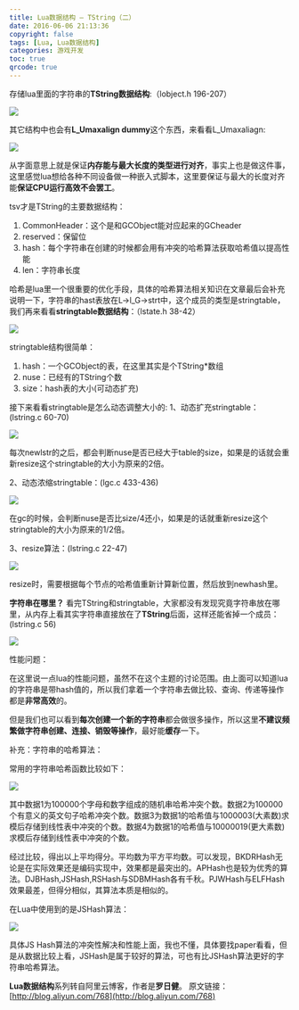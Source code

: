 ```yaml
---
title: Lua数据结构 — TString（二）
date: 2016-06-06 21:13:36
copyright: false
tags: [Lua, Lua数据结构]
categories: 游戏开发
toc: true
qrcode: true
---
```


存储lua里面的字符串的**TString数据结构**:（lobject.h 196-207）

![](/images/luaTstring/lua-tstring-01.png)


<!--more-->

其它结构中也会有**L_Umaxalign dummy**这个东西，来看看L_Umaxaliagn:

![](/images/luaTstring/lua-tstring-02.png)

从字面意思上就是保证**内存能与最大长度的类型进行对齐**，事实上也是做这件事，这里感觉lua想给各种不同设备做一种嵌入式脚本，这里要保证与最大的长度对齐能**保证CPU运行高效不会罢工**。

tsv才是TString的主要数据结构：

1. CommonHeader：这个是和GCObject能对应起来的GCheader
2. reserved：保留位
3. hash：每个字符串在创建的时候都会用有冲突的哈希算法获取哈希值以提高性能
4. len：字符串长度

哈希是lua里一个很重要的优化手段，具体的哈希算法相关知识在文章最后会补充说明一下，字符串的hast表放在L->l_G->strt中，这个成员的类型是stringtable，我们再来看看**stringtable数据结构**：（lstate.h 38-42）

![](/images/luaTstring/lua-tstring-03.png)

stringtable结构很简单：

1. hash：一个GCObject的表，在这里其实是个TString*数组
2. nuse：已经有的TString个数
3. size：hash表的大小(可动态扩充)

接下来看看stringtable是怎么动态调整大小的:
1、动态扩充stringtable：(lstring.c 60-70)

![](/images/luaTstring/lua-tstring-04.png)

每次newlstr的之后，都会判断nuse是否已经大于table的size，如果是的话就会重新resize这个stringtable的大小为原来的2倍。

2、动态浓缩stringtable：(lgc.c 433-436)

![](/images/luaTstring/lua-tstring-05.png)

在gc的时候，会判断nuse是否比size/4还小，如果是的话就重新resize这个stringtable的大小为原来的1/2倍。

3、resize算法：(lstring.c 22-47)

![](/images/luaTstring/lua-tstring-06.png)

resize时，需要根据每个节点的哈希值重新计算新位置，然后放到newhash里。

**字符串在哪里？** 看完TString和stringtable，大家都没有发现究竟字符串放在哪里，从内存上看其实字符串直接放在了**TString**后面，这样还能省掉一个成员：(lstring.c 56)

![](/images/luaTstring/lua-tstring-07.png)

性能问题：

在这里说一点lua的性能问题，虽然不在这个主题的讨论范围。由上面可以知道lua的字符串是带hash值的，所以我们拿着一个字符串去做比较、查询、传递等操作都是**非常高效**的。

但是我们也可以看到**每次创建一个新的字符串**都会做很多操作，所以这里**不建议频繁做字符串创建、连接、销毁等操作**，最好能**缓存**一下。

补充：字符串的哈希算法：

常用的字符串哈希函数比较如下：

![](/images/luaTstring/lua-tstring-08.png)

其中数据1为100000个字母和数字组成的随机串哈希冲突个数。数据2为100000个有意义的英文句子哈希冲突个数。数据3为数据1的哈希值与1000003(大素数)求模后存储到线性表中冲突的个数。数据4为数据1的哈希值与10000019(更大素数)求模后存储到线性表中冲突的个数。

经过比较，得出以上平均得分。平均数为平方平均数。可以发现，BKDRHash无论是在实际效果还是编码实现中，效果都是最突出的。APHash也是较为优秀的算法。DJBHash,JSHash,RSHash与SDBMHash各有千秋。PJWHash与ELFHash效果最差，但得分相似，其算法本质是相似的。

在Lua中使用到的是JSHash算法：

![](/images/luaTstring/lua-tstring-09.png)

具体JS Hash算法的冲突性解决和性能上面，我也不懂，具体要找paper看看，但是从数据比较上看，JSHash是属于较好的算法，可也有比JSHash算法更好的字符串哈希算法。

**Lua数据结构**系列转自阿里云博客，作者是**罗日健**。
原文链接：[http://blog.aliyun.com/768](http://blog.aliyun.com/768)


